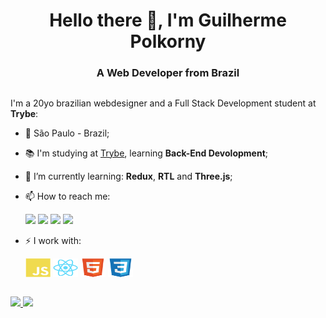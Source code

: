 <h1 align="center">Hello there 👋, I'm Guilherme Polkorny</h1>
<h3 align="center">A Web Developer from Brazil</h3>

## 
I'm a 20yo brazilian webdesigner and a Full Stack Development student at **Trybe**:

- 🏡  São Paulo - Brazil;

- 📚  I'm studying at [Trybe](https://www.betrybe.com/), learning **Back-End Devolopment**;

- 🌱 I’m currently learning: **Redux**, **RTL** and **Three.js**;

- 📫  How to reach me:
  
  <a href="https://www.instagram.com/g.polkorny/" target="_blank"><img src="https://img.shields.io/badge/-Instagram-%23E4405F?style=for-the-badge&logo=instagram&logoColor=white" target="_blank"></a>
  <a href = "mailto:gpolkorny@gmail.com?subject=Contato&body=ol%C3%A1%20Guilherme%2C%20tudo%20bem%3F%0D%0A%0D%0Aatt%20(seu%20nome)."><img src="https://img.shields.io/badge/Gmail-D14836?style=for-the-badge&logo=gmail&logoColor=white" target="_blank"></a>
  <a href="https://www.linkedin.com/in/gpolkorny/" target="_blank"><img src="https://img.shields.io/badge/-LinkedIn-%230077B5?style=for-the-badge&logo=linkedin&logoColor=white" target="_blank"></a>
    <a href="https://www.behance.net/gpolkorny/" target="_blank"><img src="https://img.shields.io/badge/-Behance-blue?style=for-the-badge&logo=behance&logoColor=white"></a>
- ⚡ I work with: <div style="display: inline_block">
  <img align="center" alt="gpolk-Js" height="30" width="40" src="https://raw.githubusercontent.com/devicons/devicon/master/icons/javascript/javascript-plain.svg">
  <img align="center" alt="gpolk-React" height="30" width="40" src="https://raw.githubusercontent.com/devicons/devicon/master/icons/react/react-original.svg">
  <img align="center" alt="gpolk-HTML" height="30" width="40" src="https://raw.githubusercontent.com/devicons/devicon/master/icons/html5/html5-original.svg">
  <img align="center" alt="gpolk-CSS" height="30" width="40" src="https://raw.githubusercontent.com/devicons/devicon/master/icons/css3/css3-original.svg">
</div>
<br>
<div class="row">
<a href="https://beacons.ai/gpolkorny">
<img width="45%" src="https://github-readme-stats.vercel.app/api?username=gpolkorny&show_icons=true&theme=aura_dark&include_all_commits=true&count_private=true"/>
<img width="44%" src="https://github-readme-stats.vercel.app/api/top-langs/?username=harumimaeda&layout=compact&langs_count=7&theme=aura_dark"/>
</div>
